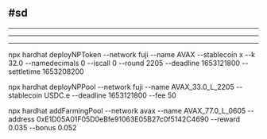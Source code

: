 ## #sd

---

---

---

npx hardhat deployNPToken --network fuji --name AVAX --stablecoin x --k 32.0 --namedecimals 0 --iscall 0 --round 2205 --deadline 1653121800 --settletime 1653208200

npx hardhat deployNPPool --network fuji --name AVAX_33.0_L_2205 --stablecoin USDC.e --deadline 1653121800 --fee 50

npx hardhat addFarmingPool --network avax --name AVAX_77.0_L_0605 --address 0xE1D05A01F05D0eBfe91063E05B27c0f5142C4690 --reward 0.035 --bonus 0.052
